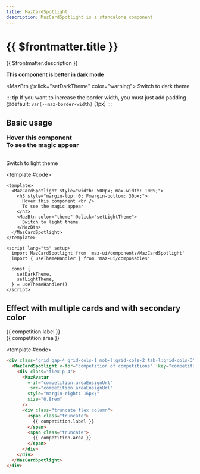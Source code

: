 ```yaml
---
title: MazCardSpotlight
description: MazCardSpotlight is a standalone component
---
```


# {{ $frontmatter.title }}

{{ $frontmatter.description }}

<!--@include: ./../.vitepress/mixins/getting-started.md-->

**This component is better in dark mode**

<MazBtn @click="setDarkTheme" color="warning">
  Switch to dark theme
</MazBtn>

::: tip
If you want to increase the border width, you must just add padding @default: `var(--maz-border-width)` (1px)
:::

## Basic usage

<ComponentDemo>
  <MazCardSpotlight style="width: 500px; max-width: 100%;">
    <h3 style="margin-top: 0; margin-bottom: 30px;">
      Hover this component <br />
      To see the magic appear
    </h3>
    <MazBtn color="theme" @click="setLightTheme">
      Switch to light theme
    </MazBtn>
  </MazCardSpotlight>

  <template #code>

  ```vue
  <template>
    <MazCardSpotlight style="width: 500px; max-width: 100%;">
      <h3 style="margin-top: 0; Fmargin-bottom: 30px;">
        Hover this component <br />
        To see the magic appear
      </h3>
      <MazBtn color="theme" @click="setLightTheme">
        Switch to light theme
      </MazBtn>
    </MazCardSpotlight>
  </template>

  <script lang="ts" setup>
    import MazCardSpotlight from 'maz-ui/components/MazCardSpotlight'
    import { useThemeHandler } from 'maz-ui/composables'

    const {
      setDarkTheme,
      setLightTheme,
    } = useThemeHandler()
  </script>
  ```

  </template>
</ComponentDemo>

## Effect with multiple cards and with secondary color

<ComponentDemo>
  <div class="maz-grid maz-gap-4 maz-grid-cols-1 mob-l:maz-grid-cols-2 tab-l:maz-grid-cols-3">
    <MazCardSpotlight v-for="competition of competitions" :key="competition.label" color="secondary">
      <div style="display: flex;">
        <MazAvatar
          v-if="competition.areaEnsignUrl"
          :src="competition.areaEnsignUrl"
          style="margin-right: 16px;"
          size="0.8rem"
        />
        <div style="display: flex; flex-direction: column;" class="maz-truncate">
          <span class="maz-truncate">
            {{ competition.label }}
          </span>
          <span class="maz-truncate">
            {{ competition.area }}
          </span>
        </div>
      </div>
    </MazCardSpotlight>
  </div>

  <template #code>

  ```html
  <div class="grid gap-4 grid-cols-1 mob-l:grid-cols-2 tab-l:grid-cols-3">
    <MazCardSpotlight v-for="competition of competitions" :key="competition.label" color="secondary">
      <div class="flex p-4">
        <MazAvatar
          v-if="competition.areaEnsignUrl"
          :src="competition.areaEnsignUrl"
          style="margin-right: 16px;"
          size="0.8rem"
        />
        <div class="truncate flex column">
          <span class="truncate">
            {{ competition.label }}
          </span>
          <span class="truncate">
            {{ competition.area }}
          </span>
        </div>
      </div>
    </MazCardSpotlight>
  </div>
  ```

  </template>
</ComponentDemo>

<!--@include: ./../.vitepress/generated-docs/maz-card-spotlight.doc.md-->

<script lang="ts" setup>
  import { useThemeHandler } from 'maz-ui/src/composables/useThemeHandler'

  const {
    setDarkTheme,
    setLightTheme,
  } = useThemeHandler()

  const competitions = [
    {
      label: "Ligue 1",
      area: "France",
      areaEnsignUrl: "https://upload.wikimedia.org/wikipedia/en/c/c3/Flag_of_France.svg",
    },
    {
      label: "Premier League",
      area: "England",
      areaEnsignUrl: "https://crests.football-data.org/770.svg",
    },
    {
      label: "Bundesliga",
      area: "Germany",
      areaEnsignUrl: "https://upload.wikimedia.org/wikipedia/commons/b/ba/Flag_of_Germany.svg",
    },
    {
      label: "Eredivisie",
      area: "Netherlands",
      areaEnsignUrl: "https://upload.wikimedia.org/wikipedia/commons/2/20/Flag_of_the_Netherlands.svg",
    },
    {
      label: "Serie A",
      area: "Italy",
      areaEnsignUrl: "https://upload.wikimedia.org/wikipedia/en/0/03/Flag_of_Italy.svg",
    },
    {
      label: "Primera Division",
      area: "Spain",
      areaEnsignUrl: "https://upload.wikimedia.org/wikipedia/en/9/9a/Flag_of_Spain.svg",
    },
    {
      label: "Primeira Liga",
      area: "Portugal",
      areaEnsignUrl: "https://upload.wikimedia.org/wikipedia/commons/5/5c/Flag_of_Portugal.svg",
    },
    {
      label: "UEFA Champions League",
      area: "Europe",
      areaEnsignUrl: "https://crests.football-data.org/EUR.svg",
    }
  ]
</script>
